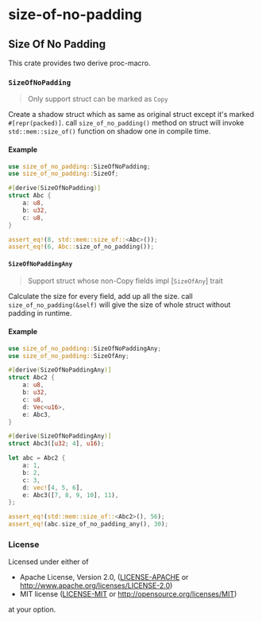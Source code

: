 # size-of-no-padding

## Size Of No Padding
This crate provides two derive proc-macro.

### `SizeOfNoPadding`
> Only support struct can be marked as `Copy`

Create a shadow struct which as same as original struct except it's marked `#[repr(packed)]`. call `size_of_no_padding()` method on struct will invoke `std::mem::size_of()` function on shadow one in compile time.

#### Example
```rust
use size_of_no_padding::SizeOfNoPadding;
use size_of_no_padding::SizeOf;

#[derive(SizeOfNoPadding)]
struct Abc {
    a: u8,
    b: u32,
    c: u8,
}

assert_eq!(8, std::mem::size_of::<Abc>());
assert_eq!(6, Abc::size_of_no_padding());

```

#### `SizeOfNoPaddingAny`
> Support struct whose non-Copy fields impl [`SizeOfAny`] trait

Calculate the size for every field, add up all the size. call `size_of_no_padding(&self)` will give the size of whole struct without padding in runtime.

#### Example
```rust
use size_of_no_padding::SizeOfNoPaddingAny;
use size_of_no_padding::SizeOfAny;

#[derive(SizeOfNoPaddingAny)]
struct Abc2 {
    a: u8,
    b: u32,
    c: u8,
    d: Vec<u16>,
    e: Abc3,
}

#[derive(SizeOfNoPaddingAny)]
struct Abc3([u32; 4], u16);

let abc = Abc2 {
    a: 1,
    b: 2,
    c: 3,
    d: vec![4, 5, 6],
    e: Abc3([7, 8, 9, 10], 11),
};

assert_eq!(std::mem::size_of::<Abc2>(), 56);
assert_eq!(abc.size_of_no_padding_any(), 30);
```

### License

Licensed under either of

- Apache License, Version 2.0, ([LICENSE-APACHE](LICENSE-APACHE) or <http://www.apache.org/licenses/LICENSE-2.0>)
- MIT license ([LICENSE-MIT](LICENSE-MIT) or <http://opensource.org/licenses/MIT>)

at your option.
